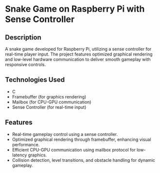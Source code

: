 
# Snake Game on Raspberry Pi with Sense Controller

## Description
A snake game developed for Raspberry Pi, utilizing a sense controller for real-time player input. The project features optimized graphical rendering and low-level hardware communication to deliver smooth gameplay with responsive controls.

## Technologies Used
- C
- Framebuffer (for graphics rendering)
- Mailbox (for CPU-GPU communication)
- Sense Controller (for real-time input)

## Features
- Real-time gameplay control using a sense controller.
- Optimized graphical rendering through framebuffer, enhancing visual performance.
- Efficient CPU-GPU communication using mailbox protocol for low-latency graphics.
- Collision detection, level transitions, and obstacle handling for dynamic gameplay.
